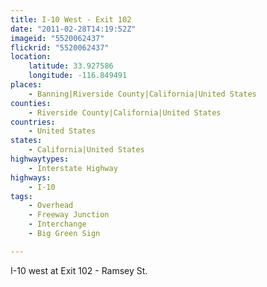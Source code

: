 ```yaml
---
title: I-10 West - Exit 102
date: "2011-02-28T14:19:52Z"
imageid: "5520062437"
flickrid: "5520062437"
location:
    latitude: 33.927586
    longitude: -116.849491
places:
    - Banning|Riverside County|California|United States
counties:
    - Riverside County|California|United States
countries:
    - United States
states:
    - California|United States
highwaytypes:
    - Interstate Highway
highways:
    - I-10
tags:
    - Overhead
    - Freeway Junction
    - Interchange
    - Big Green Sign

---
```

I-10 west at Exit 102 - Ramsey St.